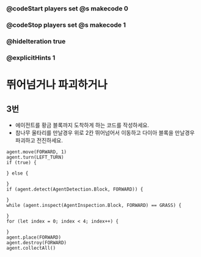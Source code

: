 ### @codeStart players set @s makecode 0
### @codeStop players set @s makecode 1

### @hideIteration true 
### @explicitHints 1


# 뛰어넘거나 파괴하거나

## 3번
- 에이전트를 황금 블록까지 도착하게 하는 코드를 작성하세요.
- 참나무 울타리를 만날경우 위로 2칸 뛰어넘어서 이동하고 다이아 블록을 만날경우 파괴하고 전진하세요.

```ghost
agent.move(FORWARD, 1)
agent.turn(LEFT_TURN)
if (true) {
	
} else {
	
}
if (agent.detect(AgentDetection.Block, FORWARD)) {
	
}
while (agent.inspect(AgentInspection.Block, FORWARD) == GRASS) {
	
}
for (let index = 0; index < 4; index++) {
	
}
agent.place(FORWARD)
agent.destroy(FORWARD)
agent.collectAll()
```
